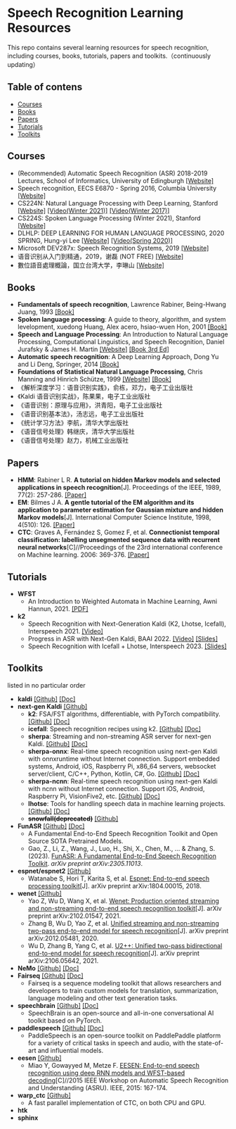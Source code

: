 # Speech Recognition Learning Resources

This repo contains several learning resources for speech recognition, including courses, books, tutorials, papers and toolkits.（continuously updating）

## Table of contens

- [Courses](#courses)
- [Books](#books)
- [Papers](#papers)
- [Tutorials](#tutorials)
- [Toolkits](#toolkits)

## Courses

- (Recommended) Automatic Speech Recognition (ASR) 2018-2019 Lectures, School of Informatics, University of Edingburgh [[Website]](http://www.inf.ed.ac.uk/teaching/courses/asr/lectures-2019.html)
- Speech recognition, EECS E6870 - Spring 2016, Columbia University [[Website]](https://www.ee.columbia.edu/~stanchen/spring16/e6870/outline.html)
- CS224N: Natural Language Processing with Deep Learning, Stanford [[Website]](http://web.stanford.edu/class/cs224n/) [[Video(Winter 2021)]](https://www.youtube.com/playlist?list=PLoROMvodv4rOSH4v6133s9LFPRHjEmbmJ) [[Video(Winter 2017)]](https://www.youtube.com/watch?v=OQQ-W_63UgQ&list=PL3FW7Lu3i5Jsnh1rnUwq_TcylNr7EkRe6&index=1&t=77s)
- CS224S: Spoken Language Processing (Winter 2021), Stanford [[Website]](https://web.stanford.edu/class/cs224s/)
- DLHLP: DEEP LEARNING FOR HUMAN LANGUAGE PROCESSING, 2020 SPRING, Hung-yi Lee [[Website]](https://speech.ee.ntu.edu.tw/~hylee/dlhlp/2020-spring.php) [[Video(Spring 2020)]](https://www.youtube.com/playlist?list=PLJV_el3uVTsO07RpBYFsXg-bN5Lu0nhdG)
- Microsoft DEV287x: Speech Recognition Systems, 2019 [[Website]](https://learning.edx.org/course/course-v1:Microsoft+DEV287x+2T2019/home)
- 语音识别从入门到精通，2019，谢磊 (NOT FREE) [[Website]](https://www.shenlanxueyuan.com/course/381)
- 數位語音處理概論，国立台湾大学，李琳山 [[Website]](http://ocw.aca.ntu.edu.tw/ntu-ocw/ocw/cou/104S204)

## Books

- **Fundamentals of speech recognition**, Lawrence Rabiner, Being-Hwang Juang, 1993 [[Book]](book/Fundamentals_of_speech_recognition_1993.pdf)
- **Spoken language processing**: A guide to theory, algorithm, and system levelopment,  xuedong Huang, Alex acero, hsiao-wuen Hon, 2001 [[Book]](book/Spoken_Language_Processing_2001.pdf)
- **Speech and Language Processing**: An Introduction to Natural Language Processing, Computational Linguistics, and Speech Recognition, Daniel Jurafsky & James H. Martin [[Website]](https://web.stanford.edu/~jurafsky/slp3/) [[Book 3rd Ed]](book/stanford_slp3.pdf)
- **Automatic speech recognition**: A Deep Learning Approach, Dong Yu and Li Deng, Springer, 2014 [[Book]](book/automatic_speech_recognition_yu2015.pdf)
- **Foundations of Statistical Natural Language Processing**, Chris Manning and Hinrich Schütze, 1999 [[Website]](https://nlp.stanford.edu/fsnlp/) [[Book]](book/foundations_Of_Natural_Language_Processing_1999.pdf)
- 《解析深度学习：语音识别实践》，俞栋，邓力，电子工业出版社
- 《Kaldi 语音识别实战》，陈果果，电子工业出版社
- 《语音识别：原理与应用》，洪青阳，电子工业出版社
- 《语音识别基本法》，汤志远，电子工业出版社
- 《统计学习方法》李航，清华大学出版社
- 《语音信号处理》韩继庆，清华大学出版社
- 《语音信号处理》赵力，机械工业出版社

## Papers

- **HMM**: Rabiner L R. **A tutorial on hidden Markov models and selected applications in speech recognition**[J]. Proceedings of the IEEE, 1989, 77(2): 257-286. [[Paper]](https://courses.physics.illinois.edu/ece417/fa2017/rabiner89.pdf)
- **EM**: Bilmes J A. **A gentle tutorial of the EM algorithm and its application to parameter estimation for Gaussian mixture and hidden Markov models**[J]. International Computer Science Institute, 1998, 4(510): 126. [[Paper]](http://www.leap.ee.iisc.ac.in/sriram/teaching/MLSP_18/refs/GMM_Bilmes.pdf)
- **CTC**: Graves A, Fernández S, Gomez F, et al. **Connectionist temporal classification: labelling unsegmented sequence data with recurrent neural networks**[C]//Proceedings of the 23rd international conference on Machine learning. 2006: 369-376. [[Paper]](https://www.cs.toronto.edu/~graves/icml_2006.pdf)

## Tutorials

- **WFST**
  - An Introduction to Weighted Automata in Machine Learning, Awni Hannun, 2021. [[PDF]](https://awnihannun.com/writing/automata_ml/automata_in_machine_learning.pdf)
- **k2**
  - Speech Recognition with Next-Generation Kaldi (K2, Lhotse, Icefall), Interspeech 2021. [[Video]](https://www.youtube.com/watch?v=y6CJLFQlmhc)
  - Progress in ASR with Next-Gen Kaldi, BAAI 2022. [[Video]](https://www.youtube.com/watch?v=Q3gNj7XlArs) [[Slides]](https://docs.google.com/presentation/d/14-hKMamyLXPsmsxCl-b0mBxrOiEakSoQ/edit#slide=id.p1)
  - Speech Recognition with Icefall + Lhotse, Interspeech 2023. [[Slides]](https://livejohnshopkins-my.sharepoint.com/:p:/g/personal/mwiesne2_jh_edu/EYqRDl8cIr5BsVDxi1MOW5EBUpdqh10WFkzqixPIFM63hg?e=u3lrmL)

## Toolkits

listed in no particular order

- **kaldi** [[Github]](https://github.com/kaldi-asr/kaldi) [[Doc]](http://kaldi-asr.org/doc/)
- **next-gen Kaldi** [[Github]](https://github.com/k2-fsa)
  - **k2**: FSA/FST algorithms, differentiable, with PyTorch compatibility. [[Github]](https://github.com/k2-fsa/k2) [[Doc]](https://k2-fsa.github.io/k2)
  - **icefall**: Speech recognition recipes using k2. [[Github]](https://github.com/k2-fsa/icefall) [[Doc]](https://k2-fsa.github.io/icefall/)
  - **sherpa**: Streaming and non-streaming ASR server for next-gen Kaldi. [[Github]](https://github.com/k2-fsa/sherpa) [[Doc]](https://k2-fsa.github.io/sherpa/)
  - **sherpa-onnx**: Real-time speech recognition using next-gen Kaldi with onnxruntime without Internet connection. Support embedded systems, Android, iOS, Raspberry Pi, x86_64 servers, websocket server/client, C/C++, Python, Kotlin, C#, Go. [[Github]](https://github.com/k2-fsa/sherpa-onnx) [[Doc]](https://k2-fsa.github.io/sherpa/onnx/index.html)
  - **sherpa-ncnn**: Real-time speech recognition using next-gen Kaldi with ncnn without Internet connection. Support iOS, Android, Raspberry Pi, VisionFive2, etc. [[Github]](https://github.com/k2-fsa/sherpa-ncnn) [[Doc]](https://k2-fsa.github.io/sherpa/ncnn/index.html)
  - **lhotse**: Tools for handling speech data in machine learning projects. [[Github]](https://github.com/lhotse-speech/lhotse) [[Doc]](https://lhotse.readthedocs.io/en/latest/)
  - **~~snowfall(deprecated)~~** [[Github]](https://github.com/k2-fsa/snowfall)
- **FunASR** [[Github]](https://github.com/alibaba-damo-academy/FunASR) [[Doc]](https://alibaba-damo-academy.github.io/FunASR/en/index.html)
  - A Fundamental End-to-End Speech Recognition Toolkit and Open Source SOTA Pretrained Models.
  - Gao, Z., Li, Z., Wang, J., Luo, H., Shi, X., Chen, M., ... & Zhang, S. (2023). [FunASR: A Fundamental End-to-End Speech Recognition Toolkit](https://arxiv.org/abs/2305.11013). *arXiv preprint arXiv:2305.11013*.
- **espnet/espnet2** [[Github]](https://github.com/espnet/espnet)
  - Watanabe S, Hori T, Karita S, et al. [Espnet: End-to-end speech processing toolkit](https://arxiv.org/abs/1804.00015)\[J]. arXiv preprint arXiv:1804.00015, 2018.
- **wenet** [[Github]](https://github.com/wenet-e2e/wenet)
  - Yao Z, Wu D, Wang X, et al. [Wenet: Production oriented streaming and non-streaming end-to-end speech recognition toolkit](https://arxiv.org/abs/2102.01547)\[J]. arXiv preprint arXiv:2102.01547, 2021.
  - Zhang B, Wu D, Yao Z, et al. [Unified streaming and non-streaming two-pass end-to-end model for speech recognition](https://arxiv.org/abs/2012.05481)\[J]. arXiv preprint arXiv:2012.05481, 2020.
  - Wu D, Zhang B, Yang C, et al. [U2++: Unified two-pass bidirectional end-to-end model for speech recognition](https://arxiv.org/abs/2106.05642)\[J]. arXiv preprint arXiv:2106.05642, 2021.
- **NeMo** [[Github]](https://github.com/NVIDIA/NeMo) [[Doc]](https://nvidia.github.io/NeMo/)
- **Fairseq** [[Github]](<https://github.com/facebookresearch/fairseq>) [[Doc]](https://fairseq.readthedocs.io/)
  - Fairseq is a sequence modeling toolkit that allows researchers and developers to train custom models for translation, summarization, language modeling and other text generation tasks.
- **speechbrain** [[Github]](https://github.com/speechbrain/speechbrain) [[Doc]](https://speechbrain.github.io/)
  - SpeechBrain is an open-source and all-in-one conversational AI toolkit based on PyTorch.
- **paddlespeech** [[Github]](https://github.com/PaddlePaddle/PaddleSpeech) [[Doc]](https://paddlespeech.readthedocs.io/)
  - PaddleSpeech is an open-source toolkit on PaddlePaddle platform for a variety of critical tasks in speech and audio, with the state-of-art and influential models.
- **eesen** [[Github]](https://github.com/srvk/eesen)
  - Miao Y, Gowayyed M, Metze F. [EESEN: End-to-end speech recognition using deep RNN models and WFST-based decoding](https://arxiv.org/abs/1507.08240)\[C]//2015 IEEE Workshop on Automatic Speech Recognition and Understanding (ASRU). IEEE, 2015: 167-174.
- **warp_ctc** [[Github]](https://github.com/baidu-research/warp-ctc)
  - A fast parallel implementation of CTC, on both CPU and GPU.
- **htk**
- **sphinx**
